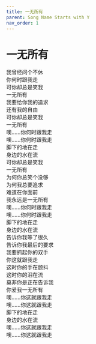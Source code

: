 ```yaml
---
title: 一无所有
parent: Song Name Starts with Y
nav_order: 1
---
```


# 一无所有

我曾经问个不休  
你何时跟我走  
可你却总是笑我  
一无所有  
我要给你我的追求  
还有我的自由  
可你却总是笑我  
一无所有  
噢……你何时跟我走  
噢……你何时跟我走  
脚下的地在走  
身边的水在流  
可你却总是笑我  
一无所有  
为何你总笑个没够  
为何我总要追求  
难道在你面前  
我永远是一无所有  
噢……你何时跟我走  
噢……你何时跟我走  
脚下的地在走  
身边的水在流  
告诉你我等了很久  
告诉你我最后的要求  
我要抓起你的双手  
你这就跟我走  
这时你的手在颤抖  
这时你的泪在流  
莫非你是正在告诉我  
你爱我一无所有  
噢……你这就跟我走  
噢……你这就跟我走  
脚下的地在走  
身边的水在流  
噢……你这就跟我走  
噢……你这就跟我走  